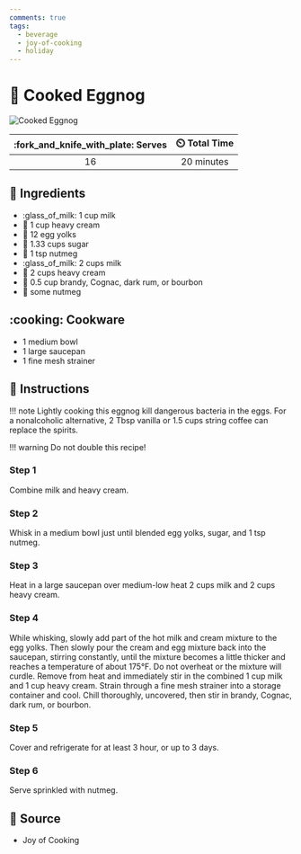 ```yaml
---
comments: true
tags:
  - beverage
  - joy-of-cooking
  - holiday 
---
```

# :egg: Cooked Eggnog

![Cooked Eggnog](../assets/images/cooked-eggnog.jpg)

| :fork_and_knife_with_plate: Serves | :timer_clock: Total Time |
|:----------------------------------:|:-----------------------: |
| 16 | 20 minutes |

## :salt: Ingredients

- :glass_of_milk: 1 cup milk
- :ice_cream: 1 cup heavy cream
- :egg: 12 egg yolks
- :candy: 1.33 cups sugar
- :chestnut: 1 tsp nutmeg
- :glass_of_milk: 2 cups milk
- :ice_cream: 2 cups heavy cream
- :tumbler_glass: 0.5 cup brandy, Cognac, dark rum, or bourbon
- :chestnut: some nutmeg

## :cooking: Cookware

- 1 medium bowl
- 1 large saucepan
- 1 fine mesh strainer

## :pencil: Instructions

!!! note
    Lightly cooking this eggnog kill dangerous bacteria in the eggs. For a nonalcoholic alternative, 2 Tbsp vanilla or
    1.5 cups string coffee can replace the spirits.

!!! warning
    Do not double this recipe!

### Step 1

Combine milk and heavy cream.

### Step 2

Whisk in a medium bowl just until blended egg yolks, sugar, and 1 tsp nutmeg.

### Step 3

Heat in a large saucepan over medium-low heat 2 cups milk and 2 cups heavy cream.

### Step 4

While whisking, slowly add part of the hot milk and cream mixture to the egg yolks. Then slowly pour the cream and egg
mixture back into the saucepan, stirring constantly, until the mixture becomes a little thicker and reaches a
temperature of about 175°F. Do not overheat or the mixture will curdle. Remove from heat and immediately stir in the
combined 1 cup milk and 1 cup heavy cream. Strain through a fine mesh strainer into a storage container and cool. Chill
thoroughly, uncovered, then stir in brandy, Cognac, dark rum, or bourbon.

### Step 5

Cover and refrigerate for at least 3 hour, or up to 3 days.

### Step 6

Serve sprinkled with nutmeg.

## :link: Source

- Joy of Cooking
